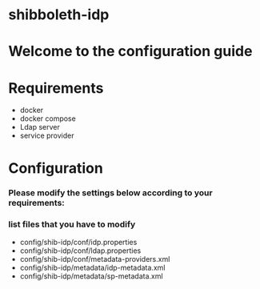 <h1>shibboleth-idp</h1>
<h1>Welcome to the configuration guide</h1>
 <h1>Requirements</h1>
 <ul>
   <li>docker</li>
   <li>docker compose</li>
   <li>Ldap server</li>
   <li>service provider</li>
 </ul>

<h1>Configuration</h1>
<h3>Please modify the settings below according to your requirements: </h3>
<h3>list files that you have to modify </h3>

<ul>
  <li>config/shib-idp/conf/idp.properties</li>
  <img srs="">
  <li>config/shib-idp/conf/ldap.properties</li>
  <img srs="">
  <li>config/shib-idp/conf/metadata-providers.xml</li>
  <img srs="">
  <li>config/shib-idp/metadata/idp-metadata.xml</li>
  <img srs="">
  <li>config/shib-idp/metadata/sp-metadata.xml</li>
  <img srs="">
</ul>
